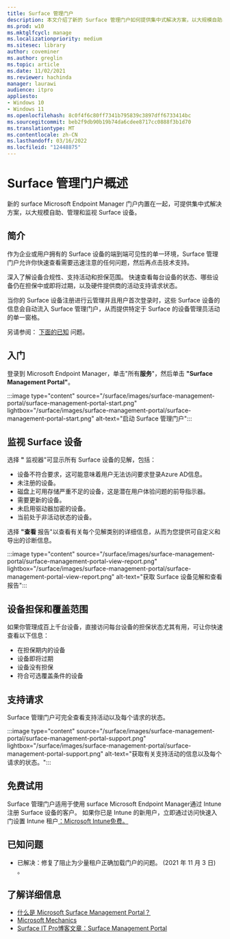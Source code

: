 ```yaml
---
title: Surface 管理门户
description: 本文介绍了新的 Surface 管理门户如何提供集中式解决方案，以大规模自助、管理和监视 Surface 设备。
ms.prod: w10
ms.mktglfcycl: manage
ms.localizationpriority: medium
ms.sitesec: library
author: coveminer
ms.author: greglin
ms.topic: article
ms.date: 11/02/2021
ms.reviewer: hachinda
manager: laurawi
audience: itpro
appliesto:
- Windows 10
- Windows 11
ms.openlocfilehash: 8c0f4f6c80ff7341b795839c3897dff6733414bc
ms.sourcegitcommit: beb2f9db90b19b74da6cdee8717cc0888f3b1d70
ms.translationtype: MT
ms.contentlocale: zh-CN
ms.lasthandoff: 03/16/2022
ms.locfileid: "12448875"
---
```

# <a name="surface-management-portal-overview"></a>Surface 管理门户概述

新的 surface Microsoft Endpoint Manager 门户内置在一起，可提供集中式解决方案，以大规模自助、管理和监视 Surface 设备。

## <a name="introduction"></a>简介

作为企业或用户拥有的 Surface 设备的端到端可见性的单一环境，Surface 管理门户允许你快速查看需要迅速注意的任何问题，然后再点击技术支持。

深入了解设备合规性、支持活动和担保范围。 快速查看每台设备的状态、哪些设备仍在担保中或即将过期，以及硬件提供商的活动支持请求状态。

当你的 Surface 设备注册进行云管理并且用户首次登录时，这些 Surface 设备的信息会自动流入 Surface 管理门户，从而提供特定于 Surface 的设备管理员活动的单一窗格。

另请参阅： [下面的已知](#known-issues) 问题。 

## <a name="get-started"></a>入门

登录到 Microsoft Endpoint Manager，单击"所有**服务**"，然后单击 **"Surface Management Portal"**。

:::image type="content" source="/surface/images/surface-management-portal/surface-management-portal-start.png" lightbox="/surface/images/surface-management-portal/surface-management-portal-start.png" alt-text="启动 Surface 管理门户":::

## <a name="monitor-surface-devices"></a>监视 Surface 设备

选择 **"** 监视器"可显示所有 Surface 设备的见解，包括：

- 设备不符合要求，这可能意味着用户无法访问要求登录Azure AD信息。
- 未注册的设备。
- 磁盘上可用存储严重不足的设备，这是潜在用户体验问题的前导指示器。
- 需要更新的设备。
- 未启用驱动器加密的设备。
- 当前处于非活动状态的设备。

选择 **"查看** 报告"以查看有关每个见解类别的详细信息，从而为您提供可自定义和导出的诊断信息。

:::image type="content" source="/surface/images/surface-management-portal/surface-management-portal-view-report.png" lightbox="/surface/images/surface-management-portal/surface-management-portal-view-report.png" alt-text="获取 Surface 设备见解和查看报告":::

## <a name="device-warranty-and-coverage"></a>设备担保和覆盖范围

如果你管理成百上千台设备，直接访问每台设备的担保状态尤其有用，可让你快速查看以下信息：

- 在担保期内的设备
- 设备即将过期
- 设备没有担保
- 符合可选覆盖条件的设备

## <a name="support-requests"></a>支持请求

Surface 管理门户可完全查看支持活动以及每个请求的状态。

:::image type="content" source="/surface/images/surface-management-portal/surface-management-portal-support.png" lightbox="/surface/images/surface-management-portal/surface-management-portal-support.png" alt-text="获取有关支持活动的信息以及每个请求的状态。":::

## <a name="try-for-free"></a>免费试用

Surface 管理门户适用于使用 surface Microsoft Endpoint Manager通过 Intune 注册 Surface 设备的客户。 如果你已是 Intune 的新用户，立即通过访问快速入门设置 Intune 租户[：Microsoft Intune免费。](/mem/intune/fundamentals/free-trial-sign-up)

## <a name="known-issues"></a>已知问题

- 已解决：修复了阻止为少量租户正确加载门户的问题。  (2021 年 11 月 3 日) 。

## <a name="learn-more"></a>了解详细信息

- [什么是 Microsoft Surface Management Portal？](/mem/intune/fundamentals/surface-management-portal?)
- [Microsoft Mechanics](https://youtu.be/_MmutkqNudk)
- [Surface IT Pro博客文章：Surface Management Portal](https://techcommunity.microsoft.com/t5/surface-it-pro-blog/surface-management-portal/ba-p/1419017)
